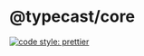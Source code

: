 # @typecast/core

[![code style: prettier](https://img.shields.io/badge/code_style-prettier-ff69b4.svg?style=flat-square)](https://github.com/prettier/prettier)